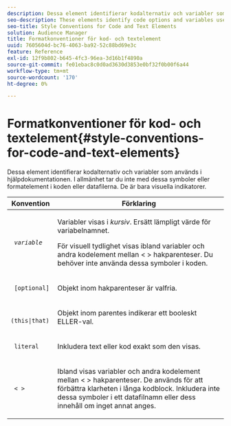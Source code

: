 ```yaml
---
description: Dessa element identifierar kodalternativ och variabler som används i hjälpdokumentationen. I allmänhet tar du inte med dessa symboler eller formatelement i koden eller datafilerna. De är bara visuella indikatorer.
seo-description: These elements identify code options and variables used throughout the help documentation. Generally, you would not include these symbols or style elements in your code or data files. They're visual indicators only.
seo-title: Style Conventions for Code and Text Elements
solution: Audience Manager
title: Formatkonventioner för kod- och textelement
uuid: 7605604d-bc76-4063-ba92-52c88bd69e3c
feature: Reference
exl-id: 12f9b802-b645-4fc3-96ea-3d16b1f4890a
source-git-commit: fe01ebac8c0d0ad3630d3853e0bf32f0b00f6a44
workflow-type: tm+mt
source-wordcount: '170'
ht-degree: 0%

---
```


# Formatkonventioner för kod- och textelement{#style-conventions-for-code-and-text-elements}

Dessa element identifierar kodalternativ och variabler som används i hjälpdokumentationen. I allmänhet tar du inte med dessa symboler eller formatelement i koden eller datafilerna. De är bara visuella indikatorer.

<table id="table_EBEF9490D90041BD8B7ABE3AF1AF35B6"> 
 <thead> 
  <tr> 
   <th colname="col1" class="entry"> Konvention </th> 
   <th colname="col2" class="entry"> Förklaring </th> 
  </tr> 
 </thead>
 <tbody> 
  <tr> 
   <td colname="col1"> <p> <code> <i>variable</i> </code> </p> </td> 
   <td colname="col2"> <p>Variabler visas i <i>kursiv</i>. Ersätt lämpligt värde för variabelnamnet. </p> <p>För visuell tydlighet visas ibland variabler och andra kodelement mellan &lt; &gt; hakparenteser. Du behöver inte använda dessa symboler i koden. </p> </td> 
  </tr> 
  <tr> 
   <td colname="col1"> <p> <code> [optional]</code> </p> </td> 
   <td colname="col2"> <p>Objekt inom hakparenteser är valfria. </p> </td> 
  </tr> 
  <tr> 
   <td colname="col1"> <p> <code> (this|that) </code> </p> </td> 
   <td colname="col2"> <p>Objekt inom parentes indikerar ett booleskt <span class="wintitle"> ELLER</span>-val. </p> </td> 
  </tr> 
  <tr> 
   <td colname="col1"> <p> <code> literal</code> </p> </td> 
   <td colname="col2"> <p>Inkludera text eller kod exakt som den visas. </p> </td> 
  </tr> 
  <tr> 
   <td colname="col1"> <p> <code> &lt; &gt;</code> </p> </td> 
   <td colname="col2"> <p>Ibland visas variabler och andra kodelement mellan &lt; &gt; hakparenteser. De används för att förbättra klarheten i långa kodblock. Inkludera inte dessa symboler i ett datafilnamn eller dess innehåll om inget annat anges. </p> </td> 
  </tr> 
 </tbody> 
</table>
